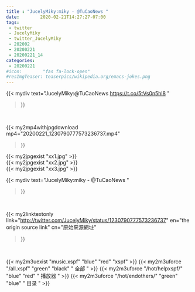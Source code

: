 ```yaml
---
title : "JucelyMiky:miky - @TuCaoNews "
date:        2020-02-21T14:27:27-07:00
tags:
 - twitter
 - JucelyMiky
 - twitter_JucelyMiky
 - 202002
 - 20200221
 - 20200221_14
categories:
 - 20200221
#icon:        "fas fa-lock-open"
#resImgTeaser: teaserpics/wikipedia.org/emacs-jokes.png
---
```


{{< mydiv text="JucelyMiky:@TuCaoNews https://t.co/5tVs0n5hl8 "
>}}
<br>


{{< my2mp4withjpgdownload mp4="20200221_1230790777573236737.mp4"
>}}

{{< my2jpgexist "xx1.jpg" >}}<br>
{{< my2jpgexist "xx2.jpg" >}}<br>
{{< my2jpgexist "xx3.jpg" >}}<br>



{{< mydiv text="JucelyMiky:miky - @TuCaoNews "
>}}
<br>

{{< my2linktextonly link="http://twitter.com/JucelyMiky/status/1230790777573236737"
en="the origin source link" cn="原始來源網址"
>}}


<br>

{{< my2m3uexist "music.xspf"        "blue"   "red"    "xspf" >}} {{< my2m3uforce "/all.xspf"         "green"  "black"  " 全部 " >}} {{< my2m3uforce "/hot/helpxspf/"    "blue"   "red"    " 播放器 " >}} {{< my2m3uforce "/hot/endothers/"   "green"  "blue"   " 目录 " >}} 
